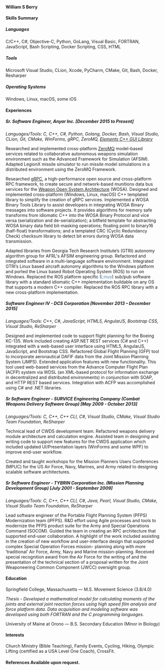 #### William S Berry  

#### Skills Summary

##### Languages

C/C++, C#, Objective-C, Python, GoLang, Visual Basic, FORTRAN, JavaScript, Bash Scripting, Docker Scripting, CSS, HTML

##### Tools

Microsoft Visual Studio, CLion, Xcode, PyCharm, CMake, Git, Bash, Docker, Resharper

##### Operating Systems

Windows, Linux, macOS, some iOS

#### Experiences

##### Sr. Software Engineer, Anyar Inc.  [December 2015 to Present]

*Languages/Tools:* 
*C, C++, C#, Python, Golang, Docker, Bash, Visual Studio, CLion, Git, CMake, WinForms, gRPC, ZeroMQ, [Elements C++ GUI Library](https://github.com/cycfi/elements)*

Researched and implemented cross-platform [ZeroMQ](https://zeromq.org/) model-based services related to collaborative autonomous weapons simulation environment such as the Advanced Framework for Simulation (AFSIM). Adapted LegionX missile simulator to run missile model simulations in a distributed environment using the ZeroMQ Framework.

Researched [gRPC](https://grpc.io/), a high-performance open source and cross-platform RPC framework, to create secure and network-based munitions data bus services for the [Weapon Open System Architecture](https://www.wintec-inc.com/weapon-open-system-architecture-wosa-development/)  (WOSA). Designed and implemented cross-platform (Windows, Linux, macOS) C++ templated library to simplify the creation of gRPC services. Implemented a WOSA Binary Tools Library to assist developers in integrating WOSA Binary messages into software projects. It provides algorithms for memory safe transforms from idiomatic C++ into the WOSA Binary Protocol and vice versa (serialization and de-serialization); a bitfield template for abstracting WOSA binary data field bit-masking operations; floating point to binary16 (half-float) transformations; and a templated CRC (Cyclic Redundancy Check) checksum library to detect bit errors during WOSA data transmission.

Adapted libraries from Georgia Tech Research Institute’s (GTRI) autonomy algorithm group for AFRL's AFSIM engineering group. Refactored and integrated software in a multi-language software environment. Integrated GTRI’s Linux based aircraft autonomy algorithms to the Windows platform and ported the Linux based Robot Operating System (ROS) to run on Windows. Replaced the ROS platform specific (<font color='#4983a9'>Linux</font>) sub/pub software library with a standard idiomatic C++ implementation buildable on any OS that supports a modern C++ compiler. Replaced the ROS RPC library with a new cross-platform implementation.

##### Software Engineer IV - DCS Corporation [November 2013 – December 2015]

*Languages/Tools:* 
*C++, C#, JavaScript, HTML5, AngularJS, Bootstrap CSS, Visual Studio, ReSharper*

Designed and implemented code to support flight planning for the Boeing KC-135. Work included creating ASP.NET REST services (C# and C++) integrated with a web-based user interface using HTML5, AngularJS, JavaScript, and Bootstrap CSS. Refactored Global Flight Planning (GFP) tool to incorporate aeronautical DAFIF data from the Joint Mission Planning System (JMPS). Extended application features with new functionality. This tool used web-based services from the Advance Computer Flight Plan (ACFP) system via WDSL (an XML-based protocol for information exchange in decentralized and distributed environments) in conjunction with SOAP, and HTTP REST based services. Integration with ACFP was accomplished using C# and .NET libraries.

##### Sr Software Engineer - SURVICE Engineering Company (Combat Weapons Delivery Software Group) [May 2009 - October 2013]

*Languages/Tools:* 
*C, C++, C++ CLI, C#, Visual Studio, CMake, Visual Studio Team Foundation, ReSharper*

Technical lead of CWDS development team. Refactored weapons delivery module architecture and calculation engine. Assisted team in designing and writing code to support new features for the CWDS application which included updated UI/Presentation layers (WinForms and some WPF) to improve end-user workflow.

Created and taught workshops for the Mission Planners Users Conferences (MPUC) for the US Air Force, Navy, Marines, and Army related to designing scalable software architectures.

##### Sr Software Engineer - TYBRIN Corporation Inc. (Mission Planning Development Group) [July 2001 - September 2009]

*Languages/Tools:*
*C, C++, C++ CLI, C#, Java, Pearl, Visual Studio, CMake, Visual Studio Team Foundation, ReSharper*

Lead software engineer of the Portable Flight Planning System (PFPS) Modernization team (iPFPS). R&D effort using Agile processes and tools to modernize the PFPS product suite for the Army and Special Operations Command (SOCOM). Guided the team in creating an RPC architecture that supported end-user collaboration. A highlight of the work included assisting in the creation of new workflow and user-interface design that supported complex Special Operation Forces mission- planning along with more ‘traditional’ Air Force, Army, Navy and Marine mission-planning. Received special recognition award from the Air Force for the writing of and the presentation of the technical section of a proposal written for the Joint Weaponeering Common Component (JWCC) oversight group.

#### Education

Springfield College, Massachusetts — M.S. Movement Science (3.8/4.0)

*Thesis - Developed a mathematical model for calculating moments of the joints and external joint reaction forces using high speed film analysis and force platform data. Data acquisition and modeling software was developed using both FORTRAN and the C programming languages.*

University of Maine at Orono — B.S. Secondary Education (Minor in Biology)

#### Interests

Church Ministry (Bible Teaching), Family Events, Cycling, Hiking, Olympic Lifting (certified as a USA Level One Coach), CrossFit.

#### References Available upon request.

